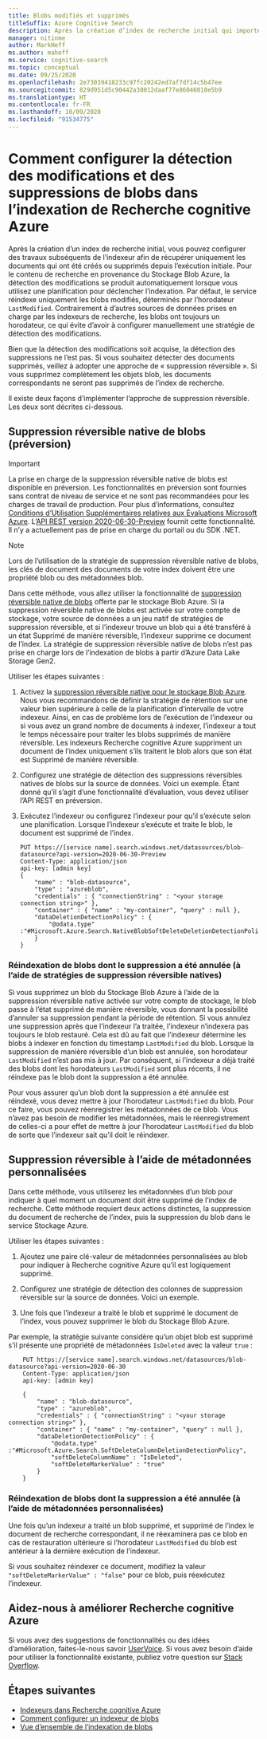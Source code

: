 ```yaml
---
title: Blobs modifiés et supprimés
titleSuffix: Azure Cognitive Search
description: Après la création d’index de recherche initial qui importe à partir du Stockage Blob Azure, l’indexation suivante peut récupérer uniquement les blobs modifiés ou supprimés. Cet article explique cela en détail.
manager: nitinme
author: MarkHeff
ms.author: maheff
ms.service: cognitive-search
ms.topic: conceptual
ms.date: 09/25/2020
ms.openlocfilehash: 2e73039418233c97fc20242ed7af7df14c5b47ee
ms.sourcegitcommit: 829d951d5c90442a38012daaf77e86046018e5b9
ms.translationtype: HT
ms.contentlocale: fr-FR
ms.lasthandoff: 10/09/2020
ms.locfileid: "91534775"
---
```

# <a name="how-to-set-up-change-and-deletion-detection-for-blobs-in-azure-cognitive-search-indexing"></a>Comment configurer la détection des modifications et des suppressions de blobs dans l’indexation de Recherche cognitive Azure

Après la création d’un index de recherche initial, vous pouvez configurer des travaux subséquents de l’indexeur afin de récupérer uniquement les documents qui ont été créés ou supprimés depuis l’exécution initiale. Pour le contenu de recherche en provenance du Stockage Blob Azure, la détection des modifications se produit automatiquement lorsque vous utilisez une planification pour déclencher l’indexation. Par défaut, le service réindexe uniquement les blobs modifiés, déterminés par l’horodateur `LastModified`. Contrairement à d’autres sources de données prises en charge par les indexeurs de recherche, les blobs ont toujours un horodateur, ce qui évite d’avoir à configurer manuellement une stratégie de détection des modifications.

Bien que la détection des modifications soit acquise, la détection des suppressions ne l’est pas. Si vous souhaitez détecter des documents supprimés, veillez à adopter une approche de « suppression réversible ». Si vous supprimez complètement les objets blob, les documents correspondants ne seront pas supprimés de l’index de recherche.

Il existe deux façons d’implémenter l’approche de suppression réversible. Les deux sont décrites ci-dessous.

## <a name="native-blob-soft-delete-preview"></a>Suppression réversible native de blobs (préversion)

> [!IMPORTANT]
> La prise en charge de la suppression réversible native de blobs est disponible en préversion. Les fonctionnalités en préversion sont fournies sans contrat de niveau de service et ne sont pas recommandées pour les charges de travail de production. Pour plus d’informations, consultez [Conditions d’Utilisation Supplémentaires relatives aux Évaluations Microsoft Azure](https://azure.microsoft.com/support/legal/preview-supplemental-terms/). L’[API REST version 2020-06-30-Preview](./search-api-preview.md) fournit cette fonctionnalité. Il n’y a actuellement pas de prise en charge du portail ou du SDK .NET.

> [!NOTE]
> Lors de l’utilisation de la stratégie de suppression réversible native de blobs, les clés de document des documents de votre index doivent être une propriété blob ou des métadonnées blob.

Dans cette méthode, vous allez utiliser la fonctionnalité de [suppression réversible native de blobs](../storage/blobs/soft-delete-blob-overview.md) offerte par le stockage Blob Azure. Si la suppression réversible native de blobs est activée sur votre compte de stockage, votre source de données a un jeu natif de stratégies de suppression réversible, et si l’indexeur trouve un blob qui a été transféré à un état Supprimé de manière réversible, l’indexeur supprime ce document de l’index. La stratégie de suppression réversible native de blobs n’est pas prise en charge lors de l’indexation de blobs à partir d’Azure Data Lake Storage Gen2.

Utiliser les étapes suivantes :

1. Activez la [suppression réversible native pour le stockage Blob Azure](../storage/blobs/soft-delete-blob-overview.md). Nous vous recommandons de définir la stratégie de rétention sur une valeur bien supérieure à celle de la planification d’intervalle de votre indexeur. Ainsi, en cas de problème lors de l’exécution de l’indexeur ou si vous avez un grand nombre de documents à indexer, l’indexeur a tout le temps nécessaire pour traiter les blobs supprimés de manière réversible. Les indexeurs Recherche cognitive Azure suppriment un document de l’index uniquement s’ils traitent le blob alors que son état est Supprimé de manière réversible.

1. Configurez une stratégie de détection des suppressions réversibles natives de blobs sur la source de données. Voici un exemple. Étant donné qu’il s’agit d’une fonctionnalité d’évaluation, vous devez utiliser l’API REST en préversion.

1. Exécutez l’indexeur ou configurez l’indexeur pour qu’il s’exécute selon une planification. Lorsque l’indexeur s’exécute et traite le blob, le document est supprimé de l’index.

    ```http
    PUT https://[service name].search.windows.net/datasources/blob-datasource?api-version=2020-06-30-Preview
    Content-Type: application/json
    api-key: [admin key]
    {
        "name" : "blob-datasource",
        "type" : "azureblob",
        "credentials" : { "connectionString" : "<your storage connection string>" },
        "container" : { "name" : "my-container", "query" : null },
        "dataDeletionDetectionPolicy" : {
            "@odata.type" :"#Microsoft.Azure.Search.NativeBlobSoftDeleteDeletionDetectionPolicy"
        }
    }
    ```

### <a name="reindexing-un-deleted-blobs-using-native-soft-delete-policies"></a>Réindexation de blobs dont le suppression a été annulée (à l’aide de stratégies de suppression réversible natives)

Si vous supprimez un blob du Stockage Blob Azure à l’aide de la suppression réversible native activée sur votre compte de stockage, le blob passe à l’état supprimé de manière réversible, vous donnant la possibilité d’annuler sa suppression pendant la période de rétention. Si vous annulez une suppression après que l’indexeur l’a traitée, l’indexeur n’indexera pas toujours le blob restauré. Cela est dû au fait que l’indexeur détermine les blobs à indexer en fonction du timestamp `LastModified` du blob. Lorsque la suppression de manière réversible d’un blob est annulée, son horodateur `LastModified` n’est pas mis à jour. Par conséquent, si l’indexeur a déjà traité des blobs dont les horodateurs `LastModified` sont plus récents, il ne réindexe pas le blob dont la suppression a été annulée. 

Pour vous assurer qu’un blob dont la suppression a été annulée est réindexé, vous devez mettre à jour l’horodateur `LastModified` du blob. Pour ce faire, vous pouvez réenregistrer les métadonnées de ce blob. Vous n’avez pas besoin de modifier les métadonnées, mais le réenregistrement de celles-ci a pour effet de mettre à jour l’horodateur `LastModified` du blob de sorte que l’indexeur sait qu’il doit le réindexer.

## <a name="soft-delete-using-custom-metadata"></a>Suppression réversible à l’aide de métadonnées personnalisées

Dans cette méthode, vous utiliserez les métadonnées d’un blob pour indiquer à quel moment un document doit être supprimé de l’index de recherche. Cette méthode requiert deux actions distinctes, la suppression du document de recherche de l’index, puis la suppression du blob dans le service Stockage Azure.

Utiliser les étapes suivantes :

1. Ajoutez une paire clé-valeur de métadonnées personnalisées au blob pour indiquer à Recherche cognitive Azure qu’il est logiquement supprimé.

1. Configurez une stratégie de détection des colonnes de suppression réversible sur la source de données. Voici un exemple.

1. Une fois que l’indexeur a traité le blob et supprimé le document de l’index, vous pouvez supprimer le blob du Stockage Blob Azure.

Par exemple, la stratégie suivante considère qu’un objet blob est supprimé s’il présente une propriété de métadonnées `IsDeleted` avec la valeur `true` :

```http
    PUT https://[service name].search.windows.net/datasources/blob-datasource?api-version=2020-06-30
    Content-Type: application/json
    api-key: [admin key]

    {
        "name" : "blob-datasource",
        "type" : "azureblob",
        "credentials" : { "connectionString" : "<your storage connection string>" },
        "container" : { "name" : "my-container", "query" : null },
        "dataDeletionDetectionPolicy" : {
            "@odata.type" :"#Microsoft.Azure.Search.SoftDeleteColumnDeletionDetectionPolicy",
            "softDeleteColumnName" : "IsDeleted",
            "softDeleteMarkerValue" : "true"
        }
    }
```

### <a name="reindexing-un-deleted-blobs-using-custom-metadata"></a>Réindexation de blobs dont la suppression a été annulée (à l’aide de métadonnées personnalisées)

Une fois qu’un indexeur a traité un blob supprimé, et supprimé de l’index le document de recherche correspondant, il ne réexaminera pas ce blob en cas de restauration ultérieure si l’horodateur `LastModified` du blob est antérieur à la dernière exécution de l’indexeur.

Si vous souhaitez réindexer ce document, modifiez la valeur `"softDeleteMarkerValue" : "false"` pour ce blob, puis réexécutez l’indexeur.

## <a name="help-us-make-azure-cognitive-search-better"></a>Aidez-nous à améliorer Recherche cognitive Azure

Si vous avez des suggestions de fonctionnalités ou des idées d’amélioration, faites-le-nous savoir [UserVoice](https://feedback.azure.com/forums/263029-azure-search/). Si vous avez besoin d’aide pour utiliser la fonctionnalité existante, publiez votre question sur [Stack Overflow](https://stackoverflow.microsoft.com/questions/tagged/18870).

## <a name="next-steps"></a>Étapes suivantes

* [Indexeurs dans Recherche cognitive Azure](search-indexer-overview.md)
* [Comment configurer un indexeur de blobs](search-howto-indexing-azure-blob-storage.md)
* [Vue d’ensemble de l’indexation de blobs](search-blob-storage-integration.md)